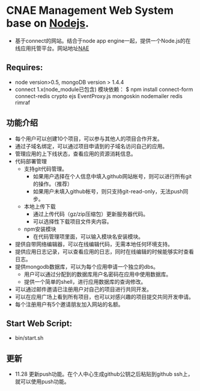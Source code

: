 # CNAE Management Web System base on [Nodejs](http://nodejs.org).
 * 基于connect的网站。结合于node app engine一起，提供一个Node.js的在线应用托管平台。网站地址[NAE](http://cnodejs.net)
 
## Requires:
 * node version>0.5, mongoDB version > 1.4.4
 * connect 1.x(node_module已包含)
   模块依赖： $ npm install connect-form connect-redis crypto ejs EventProxy.js mongoskin nodemailer redis rimraf
    

## 功能介绍  
* 每个用户可以创建10个项目，可以参与其他人的项目合作开发。
* 通过子域名绑定，可以通过项目申请到的子域名访问自己的应用。
* 管理应用的上下线状态，查看应用的资源消耗信息。
* 代码部署管理
    * 支持git代码管理。
        * 如果用户选择在个人信息中填入github网站帐号，则可以进行所有git的操作。（推荐）
        * 如果用户未填入github帐号，则只支持git-read-only，无法push同步。
    * 本地上传下载
        * 通过上传代码（gz/zip压缩包）更新服务器代码。
        * 可以选择性下载项目文件夹内容。
    * npm安装模块
        * 在代码管理项里面，可以输入模块名安装模块。
* 提供自带网络编辑器，可以在线编辑代码，无需本地任何环境支持。
* 提供应用日志记录，可以查看应用的日志，同时在线编辑的时候能够实时查看日志。
* 提供mongodb数据库，可以为每个应用申请一个独立的dbs。
    * 用户可以通过分配到的数据库用户名密码在应用中使用数据库。
    * 提供一个简单的shell，进行应用数据库的查询修改。
* 可以通过邮件邀请已注册用户对自己的项目进行共同开发。
* 可以在应用广场上看到所有项目，也可以对感兴趣的项目提交共同开发申请。
* 每个注册用户有5个邀请朋友加入网站的名额。
 
## Start Web Script:
 * bin/start.sh   

## 更新
 * 11.28 更新push功能。在个人中心生成github公钥之后粘贴到github ssh上， 就可以使用push功能。
